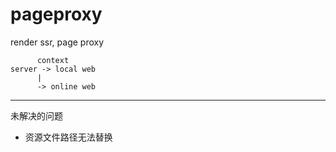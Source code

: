 # pageproxy

render ssr, page proxy


```
      context
server -> local web
      |
      -> online web
```

---

未解决的问题

- 资源文件路径无法替换